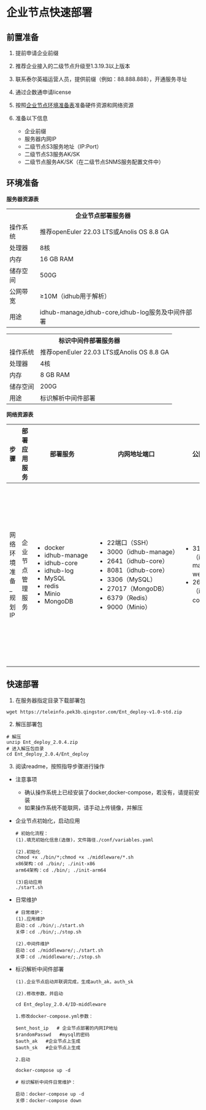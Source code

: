 # 企业节点快速部署

## 前置准备

1. 提前申请企业前缀
2. 推荐企业接入的二级节点升级至1.3.19.3以上版本
3. 联系泰尔英福运营人员，提供前缀（例如：88.888.888），开通服务寻址
4. 通过企数通申请license
5. 按照[企业节点环境准备表](#环境准备)准备硬件资源和网络资源
6. 准备以下信息

   + 企业前缀
   + 服务器内网IP
   + 二级节点S3服务地址（IP:Port）
   + 二级节点S3服务AK/SK
   + 二级节点服务AK/SK（在二级节点SNMS服务配置文件中）

## 环境准备

**服务器资源表**


<table>
<tr>
    <th colspan="2">企业节点部署服务器</th>
</tr>
<tr>
    <td>操作系统</td>
    <td>推荐openEuler 22.03 LTS或Anolis OS 8.8 GA</td>
</tr>
<tr>
    <td>处理器</td>
    <td>8核</td>
</tr>
<tr>
    <td>内存</td>
    <td>16 GB RAM</td>
</tr>
<tr>
    <td>储存空间</td>
    <td>500G</td>
</tr>
<tr>
    <td>公网带宽</td>
    <td>≥10M（idhub用于解析）</td>
</tr>
<tr>
    <td>用途</td>
    <td>idhub-manage,idhub-core,idhub-log服务及中间件部署</td>
</tr>
</table>

<table>
<tr>
    <th colspan="2">标识中间件部署服务器</th>
</tr>
<tr>
    <td>操作系统</td>
    <td>推荐openEuler 22.03 LTS或Anolis OS 8.8 GA</td>
</tr>
<tr>
    <td>处理器</td>
    <td>4核</td>
</tr>
<tr>
    <td>内存</td>
    <td>8 GB RAM</td>
</tr>
<tr>
    <td>储存空间</td>
    <td>200G</td>
</tr>
<tr>
    <td>用途</td>
    <td>标识解析中间件部署</td>
</tr>
</table>

**网络资源表**

| 步骤 | 部署应用服务 | 部署服务 | 内网地址端口 | 公网端口 |  注意事项 |
| ----------- | ----------- | ----------- | ----------- | ----------- | ----------- |
| 网络环境准备_规划IP | 企业节点管理服务  |  <ul style="width: 120px;"><li>docker</li><li>idhub-manage</li>  <li>idhub-core</li> <li>idhub-log</li><li>MySQL</li> <li>redis</li> <li>Minio</li>  <li>MongoDB</li></ul> | <ul style="width: 180px;"><li>22端口（SSH）</li><li>3000（idhub-manage）</li>  <li>2641（idhub-core）</li> <li>8081（idhub-core）</li> <li>3306（MySQL）</li> <li> 27017（MongoDB）</li> <li> 6379（Redis）</li> <li> 9000（Minio）</li></ul>|  <ul style="width: 90px;"><li>3100（idhub-manage-web）</li> <li>2641（idhub-core）</li></ul> |企业节点需要对接二级节点SNMS服务、二级节点的S3服务（默认9000端口）以及递归节点 |


## 快速部署

1. 在服务器指定目录下载部署包

```
wget https://teleinfo.pek3b.qingstor.com/Ent_deploy-v1.0-std.zip
```

2. 解压部署包

```
# 解压
unzip Ent_deploy_2.0.4.zip
# 进入解压包目录
cd Ent_deploy_2.0.4/Ent_deploy
```

3. 阅读readme，按照指导步骤进行操作

- 注意事项
    - 确认操作系统上已经安装了docker,docker-compose，若没有，请提前安装
    - 如果操作系统不能联网，请手动上传镜像，并解压

- 企业节点初始化，启动应用
    ```
    # 初始化流程：
    (1).填充初始化信息(选做)，文件路径./conf/variables.yaml

    (2).初始化
    chmod +x ./bin/*;chmod +x ./middleware/*.sh 
    x86架构：cd ./bin/; ./init-x86
    arm64架构：cd ./bin/; ./init-arm64

    (3)启动应用
    ./start.sh
    ```
- 日常维护
    ```
    # 日常维护：
    (1).应用维护
    启动：cd ./bin/;./start.sh
    关停：cd ./bin/;./stop.sh

    (2).中间件维护
    启动：cd ./middleware/;./start.sh
    关停：cd ./middleware/;./stop.sh
    ```
  
- 标识解析中间件部署
  ```
  (1).企业节点启动并联调完成，生成auth_ak，auth_sk
  
  (2).修改参数，并启动

  cd Ent_deploy_2.0.4/ID-middleware
  
  1.修改docker-compose.yml参数：
  
  $ent_host_ip   # 企业节点部署的内网IP地址
  $randomPasswd   #mysql的密码
  $auth_ak   #企业节点上生成
  $auth_sk   #企业节点上生成
  
  2.启动
  
  docker-compose up -d
  
  # 标识解析中间件日常维护：

  启动：docker-compose up -d
  关停：docker-compose down
  ```

